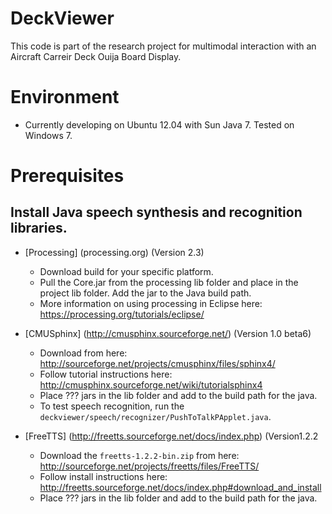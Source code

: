 # DeckViewer

This code is part of the research project for multimodal interaction with an Aircraft Carreir Deck Ouija Board Display. 

# Environment 
* Currently developing on Ubuntu 12.04 with Sun Java 7. Tested on Windows 7.

# Prerequisites

## Install Java speech synthesis and recognition libraries. 

* [Processing] (processing.org) (Version 2.3)
  * Download build for your specific platform.
  * Pull the Core.jar from the processing lib folder and place in the project lib folder. Add the jar to the Java build path. 
  * More information on using processing in Eclipse here: https://processing.org/tutorials/eclipse/

* [CMUSphinx] (http://cmusphinx.sourceforge.net/) (Version 1.0 beta6)
  * Download from here: http://sourceforge.net/projects/cmusphinx/files/sphinx4/
  * Follow tutorial instructions here: http://cmusphinx.sourceforge.net/wiki/tutorialsphinx4
  * Place ??? jars in the lib folder and add to the build path for the java.
  * To test speech recognition, run the `deckviewer/speech/recognizer/PushToTalkPApplet.java`. 

* [FreeTTS] (http://freetts.sourceforge.net/docs/index.php) (Version1.2.2
  * Download the `freetts-1.2.2-bin.zip` from here: http://sourceforge.net/projects/freetts/files/FreeTTS/
  * Follow install instructions here: http://freetts.sourceforge.net/docs/index.php#download_and_install
  * Place ??? jars in the lib folder and add to the build path for the java.
  


  
  
  
  
